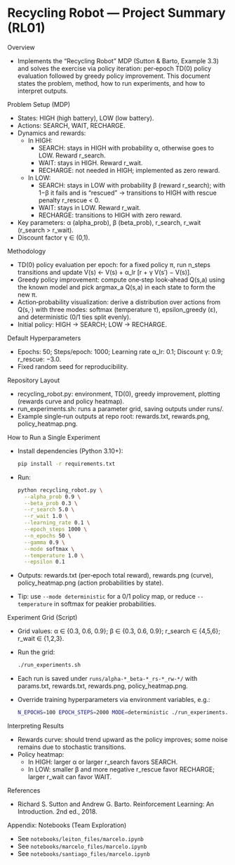# Recycling Robot — Project Summary (RL01)

Overview

- Implements the “Recycling Robot” MDP (Sutton & Barto, Example 3.3) and solves the exercise via policy iteration: per‑epoch TD(0) policy evaluation followed by greedy policy improvement. This document states the problem, method, how to run experiments, and how to interpret outputs.

Problem Setup (MDP)

- States: HIGH (high battery), LOW (low battery).
- Actions: SEARCH, WAIT, RECHARGE.
- Dynamics and rewards:
  - In HIGH:
    - SEARCH: stays in HIGH with probability α, otherwise goes to LOW. Reward r_search.
    - WAIT: stays in HIGH. Reward r_wait.
    - RECHARGE: not needed in HIGH; implemented as zero reward.
  - In LOW:
    - SEARCH: stays in LOW with probability β (reward r_search); with 1−β it fails and is “rescued” → transitions to HIGH with rescue penalty r_rescue < 0.
    - WAIT: stays in LOW. Reward r_wait.
    - RECHARGE: transitions to HIGH with zero reward.
- Key parameters: α (alpha_prob), β (beta_prob), r_search, r_wait (r_search > r_wait).
- Discount factor γ ∈ (0,1).

Methodology

- TD(0) policy evaluation per epoch: for a fixed policy π, run n_steps transitions and update V(s) ← V(s) + α_lr [r + γ V(s′) − V(s)].
- Greedy policy improvement: compute one‑step look‑ahead Q(s,a) using the known model and pick argmax_a Q(s,a) in each state to form the new π.
- Action‑probability visualization: derive a distribution over actions from Q(s,·) with three modes: softmax (temperature τ), epsilon_greedy (ε), and deterministic (0/1 ties split evenly).
- Initial policy: HIGH → SEARCH; LOW → RECHARGE.

Default Hyperparameters

- Epochs: 50; Steps/epoch: 1000; Learning rate α_lr: 0.1; Discount γ: 0.9; r_rescue: −3.0.
- Fixed random seed for reproducibility.

Repository Layout

- recycling_robot.py: environment, TD(0), greedy improvement, plotting (rewards curve and policy heatmap).
- run_experiments.sh: runs a parameter grid, saving outputs under runs/.
- Example single‑run outputs at repo root: rewards.txt, rewards.png, policy_heatmap.png.

How to Run a Single Experiment

- Install dependencies (Python 3.10+):

  ```bash
  pip install -r requirements.txt
  ```

- Run:

  ```bash
  python recycling_robot.py \
    --alpha_prob 0.9 \
    --beta_prob 0.3 \
    --r_search 5.0 \
    --r_wait 1.0 \
    --learning_rate 0.1 \
    --epoch_steps 1000 \
    --n_epochs 50 \
    --gamma 0.9 \
    --mode softmax \
    --temperature 1.0 \
    --epsilon 0.1
  ```

- Outputs: rewards.txt (per‑epoch total reward), rewards.png (curve), policy_heatmap.png (action probabilities by state).
- Tip: use `--mode deterministic` for a 0/1 policy map, or reduce `--temperature` in softmax for peakier probabilities.

Experiment Grid (Script)

- Grid values: α ∈ {0.3, 0.6, 0.9}; β ∈ {0.3, 0.6, 0.9}; r_search ∈ {4,5,6}; r_wait ∈ {1,2,3}.
- Run the grid:

  ```bash
  ./run_experiments.sh
  ```

- Each run is saved under `runs/alpha-*_beta-*_rs-*_rw-*/` with params.txt, rewards.txt, rewards.png, policy_heatmap.png.
- Override training hyperparameters via environment variables, e.g.:

  ```bash
  N_EPOCHS=100 EPOCH_STEPS=2000 MODE=deterministic ./run_experiments.sh
  ```

Interpreting Results

- Rewards curve: should trend upward as the policy improves; some noise remains due to stochastic transitions.
- Policy heatmap:
  - In HIGH: larger α or larger r_search favors SEARCH.
  - In LOW: smaller β and more negative r_rescue favor RECHARGE; larger r_wait can favor WAIT.

References

- Richard S. Sutton and Andrew G. Barto. Reinforcement Learning: An Introduction. 2nd ed., 2018.

Appendix: Notebooks (Team Exploration)

- See `notebooks/leiton_files/marcelo.ipynb` 
- See `notebooks/marcelo_files/marcelo.ipynb` 
- See `notebooks/santiago_files/marcelo.ipynb` 
